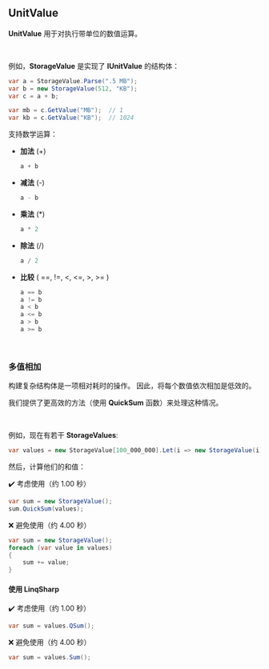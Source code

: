 ## UnitValue

**UnitValue** 用于对执行带单位的数值运算。

<br/>

例如，**StorageValue** 是实现了 **IUnitValue** 的结构体：

```csharp
var a = StorageValue.Parse(".5 MB");
var b = new StorageValue(512, "KB");
var c = a + b;

var mb = c.GetValue("MB");	// 1
var kb = c.GetValue("KB");	// 1024
```

支持数学运算：

- **加法** (+)

  ```csharp
  a + b
  ```

- **减法** (-)

  ```csharp
  a - b
  ```

- **乘法** (*)

  ```csharp
  a * 2
  ```

- **除法** (/)

  ```csharp
  a / 2
  ```

- **比较** ( ==, !=, <, <=, >, >= )

  ```csharp
  a == b
  a != b
  a < b
  a <= b
  a > b
  a >= b
  ```

<br/>

### 多值相加

构建复杂结构体是一项相对耗时的操作。 因此，将每个数值依次相加是低效的。

我们提供了更高效的方法（使用 **QuickSum** 函数）来处理这种情况。

<br/>

例如，现在有若干 **StorageValues**:

```csharp
var values = new StorageValue[100_000_000].Let(i => new StorageValue(i));
```

然后，计算他们的和值：

✔️ 考虑使用（约 1.00 秒）

```csharp
var sum = new StorageValue();
sum.QuickSum(values);
```

❌ 避免使用（约 4.00 秒）

```csharp
var sum = new StorageValue();
foreach (var value in values)
{
    sum += value;
}
```

#### 使用 LinqSharp

✔️ 考虑使用（约 1.00 秒）

```csharp
var sum = values.QSum();
```

❌ 避免使用（约 4.00 秒）

```csharp
var sum = values.Sum();
```

<br/>

